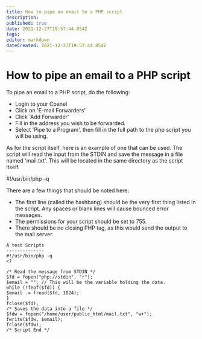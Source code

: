 ```yaml
---
title: How to pipe an email to a PHP script
description: 
published: true
date: 2021-12-27T19:57:44.854Z
tags: 
editor: markdown
dateCreated: 2021-12-27T19:57:44.854Z
---
```


# How to pipe an email to a PHP script


To pipe an email to a PHP script, do the following:

- Login to your Cpanel
- Click on 'E-mail Forwarders'
- Click 'Add Forwarder'
- Fill in the address you wish to be forwarded.
- Select 'Pipe to a Program', then fill in the full path to the php script you will be using.

As for the script itself, here is an example of one that can be used. The script will read the input from the STDIN and save the message in a file named 'mail.txt'. This will be located in the same directory as the script itself.

#!/usr/bin/php –q

There are a few things that should be noted here:

- The first line (called the hashbang) should be the very first thing listed in the script. Any spaces or blank lines will cause bounced error messages.
- The permissions for your script should be set to 755. 
- There should be no closing PHP tag, as this would send the output to the mail server.

```
A test Scripts
--------------
#!/usr/bin/php -q
<?

/* Read the message from STDIN */
$fd = fopen("php://stdin", "r"); 
$email = ""; // This will be the variable holding the data.
while (!feof($fd)) {
$email .= fread($fd, 1024);
}
fclose($fd);
/* Saves the data into a file */
$fdw = fopen("/home/user/public_html/mail.txt", "w+");
fwrite($fdw, $email);
fclose($fdw);
/* Script End */
```

